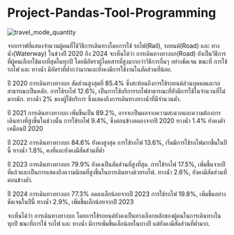 # Project-Pandas-Tool-Programming

![travel_mode_quantity](https://github.com/user-attachments/assets/b31f9399-d889-4dd0-ae73-136a4a90988b)

จากกราฟที่แสดงจำนวนผู้คนที่ใช้วิธีการเดินทางโดยการใช้ รถไฟ(Rail), รถยนต์(Road) และ ทางน้ำ(Waterway) ในช่วงปี 2020 ถึง 2024 จะเห็นได้ว่า การเดินทางทางบก(Road) ยังเป็นวิธีการที่ผู้คนเลือกใช้มากที่สุดในทุกปี โดยมีอัตราผู้โดยสารที่สูงมากกว่าวิธีการอื่นๆ อย่างชัดเจน ขณะที่ การใช้รถไฟ และ ทางน้ำ มีอัตราที่ต่ำกว่ามากและยังคงมีการใช้งานในสัดส่วนที่น้อย.

ปี 2020
การเดินทางทางบก สัดส่วนสูงสุดที่ 85.4% ซึ่งสะท้อนถึงการใช้รถยนต์ส่วนบุคคลและรถสาธารณะเป็นหลัก.
การใช้รถไฟ 12.6%, เป็นการใช้บริการรถไฟสาธารณะที่ยังมีการใช้ในจำนวนที่ไม่มากนัก.
ทางน้ำ 2% ของผู้ใช้บริการ ซึ่งแสดงถึงการเดินทางทางน้ำที่มีจำนวนต่ำ.

ปี 2021
การเดินทางทางบก เพิ่มขึ้นเป็น 89.2%, อาจจะเป็นผลจากความสะดวกและความต้องการเดินทางที่สูงขึ้นในช่วงนั้น
การใช้รถไฟ 9.4%, ซึ่งค่อนข้างลดลงจากปี 2020
ทางน้ำ 1.4% ยังคงต่ำเหมือนปี 2020

ปี 2022
การเดินทางทางบก 84.6% ยังคงสูงสุด
การใช้รถไฟ 13.6%, เริ่มมีการใช้รถไฟมากขึ้นในปีนี้
ทางน้ำ 1.8%, คงที่และยังคงมีสัดส่วนที่ต่ำ

ปี 2023
การเดินทางทางบก 79.9% ยังคงเป็นสัดส่วนที่สูงที่สุด.
การใช้รถไฟ 17.5%, เพิ่มขึ้นจากปีที่แล้วและเป็นการแสดงถึงความนิยมที่สูงขึ้นในการเดินทางด้วยรถไฟ.
ทางน้ำ 2.6%, ยังคงมีสัดส่วนที่ค่อนข้างต่ำ.

ปี 2024
การเดินทางทางบก 77.3% ลดลงเล็กน้อยจากปี 2023
การใช้รถไฟ 19.8%, เพิ่มขึ้นอย่างชัดเจนในปีนี้
ทางน้ำ 2.9%, เพิ่มขึ้นเล็กน้อยจากปี 2023

จะเห็นได้ว่า การเดินทางทางบก โดยการใช้รถยนต์ยังคงเป็นทางเลือกหลักของผู้คนในการเดินทางในทุกปี ขณะที่การใช้ รถไฟ และ ทางน้ำ มีการเพิ่มขึ้นเล็กน้อยในบางปี แต่ยังคงมีสัดส่วนที่ต่ำมาก.
